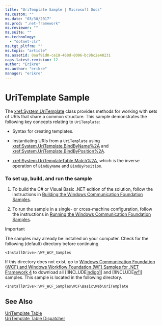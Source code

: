```yaml
---
title: "UriTemplate Sample | Microsoft Docs"
ms.custom: ""
ms.date: "03/30/2017"
ms.prod: ".net-framework"
ms.reviewer: ""
ms.suite: ""
ms.technology: 
  - "dotnet-clr"
ms.tgt_pltfrm: ""
ms.topic: "article"
ms.assetid: 0aaf91d0-ce18-468d-8006-bc9bc2e48231
caps.latest.revision: 12
author: "Erikre"
ms.author: "erikre"
manager: "erikre"
---
```

# UriTemplate Sample
The <xref:System.UriTemplate> class provides methods for working with sets of URIs that share a common structure. This sample demonstrates the following key concepts relating to `UriTemplate`:  
  
-   Syntax for creating templates.  
  
-   Instantiating URIs from a `UriTemplate` using <xref:System.UriTemplate.BindByName%2A> and <xref:System.UriTemplate.BindByPosition%2A>.  
  
-   <xref:System.UriTemplateTable.Match%2A>, which is the inverse operation of `BindByName` and `BindByPosition`.  
  
### To set up, build, and run the sample  
  
1.  To build the C# or Visual Basic .NET edition of the solution, follow the instructions in [Building the Windows Communication Foundation Samples](../../../../docs/framework/wcf/samples/building-the-samples.md).  
  
2.  To run the sample in a single- or cross-machine configuration, follow the instructions in [Running the Windows Communication Foundation Samples](../../../../docs/framework/wcf/samples/running-the-samples.md).  
  
> [!IMPORTANT]
>  The samples may already be installed on your computer. Check for the following (default) directory before continuing.  
>   
>  `<InstallDrive>:\WF_WCF_Samples`  
>   
>  If this directory does not exist, go to [Windows Communication Foundation (WCF) and Windows Workflow Foundation (WF) Samples for .NET Framework 4](http://go.microsoft.com/fwlink/?LinkId=150780) to download all [!INCLUDE[indigo1](../../../../includes/indigo1-md.md)] and [!INCLUDE[wf1](../../../../includes/wf1-md.md)] samples. This sample is located in the following directory.  
>   
>  `<InstallDrive>:\WF_WCF_Samples\WCF\Basic\Web\UriTemplate`  
  
## See Also  
 [UriTemplate Table](../../../../docs/framework/wcf/samples/uritemplate-table-sample.md)   
 [UriTemplate Table Dispatcher](../../../../docs/framework/wcf/samples/uritemplate-table-dispatcher-sample.md)